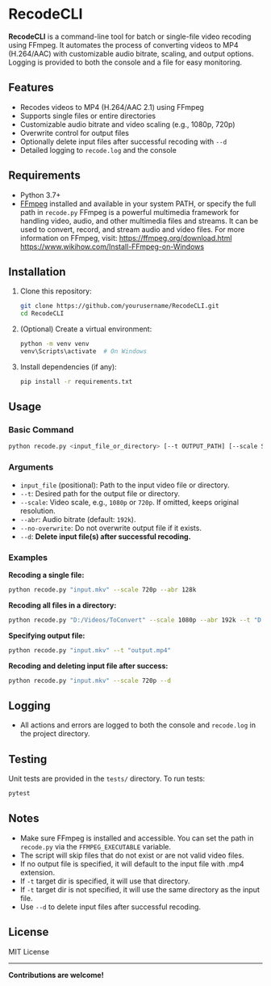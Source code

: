 # RecodeCLI

**RecodeCLI** is a command-line tool for batch or single-file video recoding using FFmpeg. It automates the process of converting videos to MP4 (H.264/AAC) with customizable audio bitrate, scaling, and output options. Logging is provided to both the console and a file for easy monitoring.

## Features

- Recodes videos to MP4 (H.264/AAC 2.1) using FFmpeg
- Supports single files or entire directories
- Customizable audio bitrate and video scaling (e.g., 1080p, 720p)
- Overwrite control for output files
- Optionally delete input files after successful recoding with `--d`
- Detailed logging to `recode.log` and the console

## Requirements

- Python 3.7+
- [FFmpeg](https://ffmpeg.org/) installed and available in your system PATH, or specify the full path in `recode.py`
    FFmpeg is a powerful multimedia framework for handling video, audio, and other multimedia files and streams.
    It can be used to convert, record, and stream audio and video files.
    For more information on FFmpeg, visit:
    https://ffmpeg.org/download.html
    https://www.wikihow.com/Install-FFmpeg-on-Windows

## Installation

1. Clone this repository:
    ```sh
    git clone https://github.com/yourusername/RecodeCLI.git
    cd RecodeCLI
    ```

2. (Optional) Create a virtual environment:
    ```sh
    python -m venv venv
    venv\Scripts\activate  # On Windows
    ```

3. Install dependencies (if any):
    ```sh
    pip install -r requirements.txt
    ```

## Usage

### Basic Command

```sh
python recode.py <input_file_or_directory> [--t OUTPUT_PATH] [--scale SCALE] [--abr AUDIO_BITRATE] [--no-overwrite] [--d]
```

### Arguments

- `input_file` (positional): Path to the input video file or directory.
- `--t`: Desired path for the output file or directory.
- `--scale`: Video scale, e.g., `1080p` or `720p`. If omitted, keeps original resolution.
- `--abr`: Audio bitrate (default: `192k`).
- `--no-overwrite`: Do not overwrite output file if it exists.
- `--d`: **Delete input file(s) after successful recoding.**

### Examples

**Recoding a single file:**
```sh
python recode.py "input.mkv" --scale 720p --abr 128k
```

**Recoding all files in a directory:**
```sh
python recode.py "D:/Videos/ToConvert" --scale 1080p --abr 192k --t "D:/Videos/Converted"
```

**Specifying output file:**
```sh
python recode.py "input.mkv" --t "output.mp4"
```

**Recoding and deleting input file after success:**
```sh
python recode.py "input.mkv" --scale 720p --d
```

## Logging

- All actions and errors are logged to both the console and `recode.log` in the project directory.

## Testing

Unit tests are provided in the `tests/` directory. To run tests:

```sh
pytest
```

## Notes

- Make sure FFmpeg is installed and accessible. You can set the path in `recode.py` via the `FFMPEG_EXECUTABLE` variable.
- The script will skip files that do not exist or are not valid video files.
- If no output file is specified, it will default to the input file with .mp4 extension.
- If `-t` target dir is specified, it will use that directory.
- If `-t` target dir is not specified, it will use the same directory as the input file.
- Use `--d` to delete input files after successful recoding.

## License

MIT License

---

**Contributions are welcome!**
